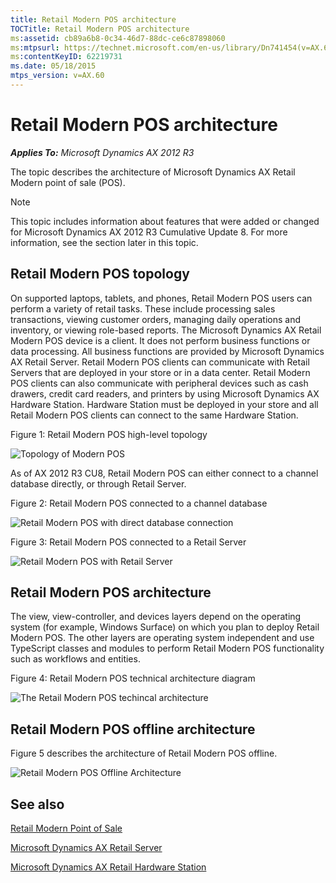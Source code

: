 ```yaml
---
title: Retail Modern POS architecture
TOCTitle: Retail Modern POS architecture
ms:assetid: cb89a6b8-0c34-46d7-88dc-ce6c87898060
ms:mtpsurl: https://technet.microsoft.com/en-us/library/Dn741454(v=AX.60)
ms:contentKeyID: 62219731
ms.date: 05/18/2015
mtps_version: v=AX.60
---
```


# Retail Modern POS architecture 


_**Applies To:** Microsoft Dynamics AX 2012 R3_

The topic describes the architecture of Microsoft Dynamics AX Retail Modern point of sale (POS).


> [!NOTE]
> <P>This topic includes information about features that were added or changed for Microsoft Dynamics AX 2012 R3 Cumulative Update 8. For more information, see the section later in this topic.</P>



## Retail Modern POS topology

On supported laptops, tablets, and phones, Retail Modern POS users can perform a variety of retail tasks. These include processing sales transactions, viewing customer orders, managing daily operations and inventory, or viewing role-based reports. The Microsoft Dynamics AX Retail Modern POS device is a client. It does not perform business functions or data processing. All business functions are provided by Microsoft Dynamics AX Retail Server. Retail Modern POS clients can communicate with Retail Servers that are deployed in your store or in a data center. Retail Modern POS clients can also communicate with peripheral devices such as cash drawers, credit card readers, and printers by using Microsoft Dynamics AX Hardware Station. Hardware Station must be deployed in your store and all Retail Modern POS clients can connect to the same Hardware Station.

Figure 1: Retail Modern POS high-level topology

![Topology of Modern POS](images/Dn741454.ModernPOS(en-us,AX.60).gif "Topology of Modern POS")

As of AX 2012 R3 CU8, Retail Modern POS can either connect to a channel database directly, or through Retail Server.

Figure 2: Retail Modern POS connected to a channel database

![Retail Modern POS with direct database connection](images/JJ991928.RetailModernDirect(en-us,AX.60).png "Retail Modern POS with direct database connection")

Figure 3: Retail Modern POS connected to a Retail Server

![Retail Modern POS with Retail Server](images/JJ991928.RetailModernPOSRetailServer(en-us,AX.60).png "Retail Modern POS with Retail Server")

## Retail Modern POS architecture

The view, view-controller, and devices layers depend on the operating system (for example, Windows Surface) on which you plan to deploy Retail Modern POS. The other layers are operating system independent and use TypeScript classes and modules to perform Retail Modern POS functionality such as workflows and entities.

Figure 4: Retail Modern POS technical architecture diagram

![The Retail Modern POS techincal architecture](images/Dn741454.ModernPOS2(en-us,AX.60).gif "The Retail Modern POS techincal architecture")

## Retail Modern POS offline architecture

Figure 5 describes the architecture of Retail Modern POS offline.

![Retail Modern POS Offline Architecture](images/Dn741454.RetailOfflineArchitecture(en-us,AX.60).png "Retail Modern POS Offline Architecture")

## See also

[Retail Modern Point of Sale](retail-modern-point-of-sale.md)

[Microsoft Dynamics AX Retail Server](microsoft-dynamics-ax-retail-server.md)

[Microsoft Dynamics AX Retail Hardware Station](microsoft-dynamics-ax-retail-hardware-station.md)

  


